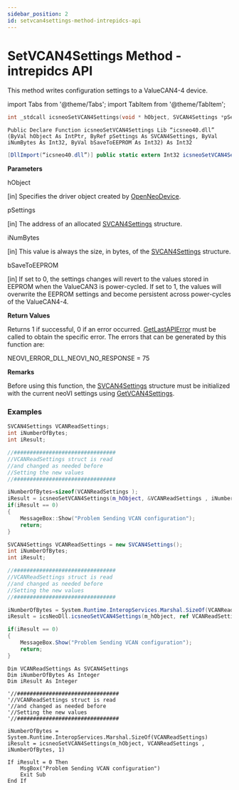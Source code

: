 ```yaml
---
sidebar_position: 2
id: setvcan4settings-method-intrepidcs-api
---
```


# SetVCAN4Settings Method - intrepidcs API

This method writes configuration settings to a ValueCAN4-4 device.

import Tabs from '@theme/Tabs';
import TabItem from '@theme/TabItem';

<Tabs>
<TabItem value="cpp" label="C/C++ Declare" default>

```cpp
int _stdcall icsneoSetVCAN4Settings(void * hObject, SVCAN4Settings *pSettings, int iNumBytes, int bSaveToEEPROM);
```
</TabItem>

<TabItem value="vbnet" label="Visual Basic .NET Declare">

```vbnet
Public Declare Function icsneoSetVCAN4Settings Lib “icsneo40.dll” (ByVal hObject As IntPtr, ByRef pSettings As SVCAN4Settings, ByVal iNumBytes As Int32, ByVal bSaveToEEPROM As Int32) As Int32
```
</TabItem>

<TabItem value="c#" label="C# Declare">

```csharp
[DllImport(“icsneo40.dll”)] public static extern Int32 icsneoSetVCAN4Settings(IntPtr hObject, ref SVCAN4Settings pSettings, Int32 iNumBytes, Int32 bSaveToEEPROM);
```
</TabItem>
</Tabs>

**Parameters**

hObject

\[in] Specifies the driver object created by [OpenNeoDevice](../../basic-functions-overview-intrepidcs-api/openneodevice-method-intrepidcs-api).

pSettings

\[in] The address of an allocated [SVCAN4Settings](../../structures-types-and-defines-overview-intrepidcs-api/setting-structures-overview-intrepidcs-api/svcan4settings-structure) structure.

iNumBytes

\[in] This value is always the size, in bytes, of the [SVCAN4Settings](../../structures-types-and-defines-overview-intrepidcs-api/setting-structures-overview-intrepidcs-api/svcan4settings-structure) structure.

bSaveToEEPROM

\[in] If set to 0, the settings changes will revert to the values stored in EEPROM when the ValueCAN3 is power-cycled. If set to 1, the values will overwrite the EEPROM settings and become persistent across power-cycles of the ValueCAN4-4.

**Return Values**

Returns 1 if successful, 0 if an error occurred. [GetLastAPIError](../../error-functions-overview-intrepidcs-api/getlastapierror-method-intrepidcs-api) must be called to obtain the specific error. The errors that can be generated by this function are:

NEOVI\_ERROR\_DLL\_NEOVI\_NO\_RESPONSE = 75

**Remarks**

Before using this function, the [SVCAN4Settings](../../structures-types-and-defines-overview-intrepidcs-api/setting-structures-overview-intrepidcs-api/svcan4settings-structure) structure must be initialized with the current neoVI settings using [GetVCAN4Settings](getvcan4settings-method-intrepidcs-api).

### Examples

<Tabs>
<TabItem value="cpp" label="C/C++ Example" default>

```cpp
SVCAN4Settings VCANReadSettings;
int iNumberOfBytes;
int iResult;

//################################
//VCANReadSettings struct is read
//and changed as needed before
//Setting the new values
//################################

iNumberOfBytes=sizeof(VCANReadSettings );
iResult = icsneoSetVCAN4Settings(m_hObject, &VCANReadSettings , iNumberOfBytes, 1);
if(iResult == 0)
{
    MessageBox::Show("Problem Sending VCAN configuration");
    return;
}
```
</TabItem>
<TabItem value="c#" label="C# Example">

```csharp
SVCAN4Settings VCANReadSettings = new SVCAN4Settings();
int iNumberOfBytes;
int iResult;

//################################
//VCANReadSettings struct is read
//and changed as needed before
//Setting the new values
//################################

iNumberOfBytes = System.Runtime.InteropServices.Marshal.SizeOf(VCANReadSettings);
iResult = icsNeoDll.icsneoSetVCAN4Settings(m_hObject, ref VCANReadSettings , iNumberOfBytes, 1);

if(iResult == 0)
{
    MessageBox.Show("Problem Sending VCAN configuration");
    return;
}
```
</TabItem>

<TabItem value="vbnet" label="Visual Basic .NET Example">

```vbnet
Dim VCANReadSettings As SVCAN4Settings
Dim iNumberOfBytes As Integer
Dim iResult As Integer

'//################################
'//VCANReadSettings struct is read
'//and changed as needed before
'//Setting the new values
'//################################

iNumberOfBytes = System.Runtime.InteropServices.Marshal.SizeOf(VCANReadSettings)
iResult = icsneoSetVCAN4Settings(m_hObject, VCANReadSettings , iNumberOfBytes, 1)

If iResult = 0 Then
    MsgBox("Problem Sending VCAN configuration")
    Exit Sub
End If
```
</TabItem>
</Tabs>